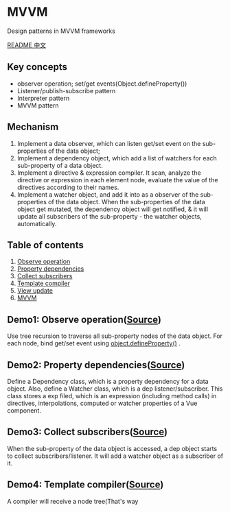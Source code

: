 # MVVM
Design patterns in MVVM frameworks

[README 中文](https://github.com/21hook/MVVM/blob/master/README-zh_cn.md)

## Key concepts
- observer operation; set/get events(Object.defineProperty())
- Listener/publish-subscribe pattern
- Interpreter pattern
- MVVM pattern

## Mechanism
1. Implement a data observer, which can listen get/set event on the sub-properties 
of the data object;
2. Implement a dependency object, which add a list of watchers for each sub-property of a data object.
3. Implement a directive & expression compiler. It scan, analyze the directive or expression in each element node, 
evaluate the value of the directives according to their names.
4. Implement a watcher object, and add it into as a observer of the sub-properties of 
the data object. When the sub-properties of the data object get mutated, the dependency object 
will get notified, & it will update all subscribers of the sub-property - the watcher objects, automatically.


## Table of contents
1. [Observe operation](#demo1-observe-operationsource)
2. [Property dependencies](#demo2-property-dependenciessource)
3. [Collect subscribers](#demo3-collect-subscriberssource)
4. [Template compiler](#demo4-template-compilersource) 
5. [View update](#demo5-view-updatesource)
6. [MVVM](##demo6-mvvmsource)

## Demo1: Observe operation([Source](https://github.com/21hook/MVVM/blob/master/demo1))
Use tree recursion to traverse all sub-property nodes of the data object.
For each node, bind get/set event using 
[object.defineProperty()](https://developer.mozilla.org/en-US/docs/Web/JavaScript/Reference/Global_Objects/Object/defineProperty)
. 

## Demo2: Property dependencies([Source](https://github.com/21hook/MVVM/blob/master/demo2))
Define a Dependency class, which is a property dependency for a data object.
Also, define a Watcher class, which is a dep listener/subscriber. This class stores a exp filed, which is an expression
(including method calls) in directives, interpolations, computed or watcher properties of a Vue component.

## Demo3: Collect subscribers([Source](https://github.com/21hook/MVVM/blob/master/demo3))
When the sub-property of the data object is accessed, a dep object starts to collect subscribers/listener.
It will add a watcher object as a subscriber of it.

## Demo4: Template compiler([Source](https://github.com/21hook/MVVM/blob/master/demo4))
A compiler will receive a node tree(That's way <template> must have a root tag), and return a token stream.
The compiler analyzes each directive & interpolation, then it will create a watcher object for evaluating 
each value of them. When a watcher object is created, it will evaluate the exp field, which stores the expressions
of the directives or interpolations. So, all the sub-properties of the data object will be accessed. It starts to 
collect subscribers, as shown in [Demo4](#demo4-template-compilersource)

## Demo5: View update([Source](https://github.com/21hook/MVVM/blob/master/demo5))
When create a watcher object using an expression in directives or interpolations, it also binds a update view 
function to update the view. If the dependent sub-property of the data object get mutated, the dep object of it will be 
notified, and all subscribers(watchers) of the dep object will be updated. Then, each watcher will call its update 
view function to update the view.

## Demo6: MVVM([Source](https://github.com/21hook/MVVM/blob/master/demo6))
The main program of a Vue instance. It need to traverse all sub-properties of a data objects, as shown in 
[Demo1](#demo1-observe-operationsource). Then, start to compile the template to collect subscribers
of each sub-property of the data object, as shown in [Demo4](#demo4-template-compilersource).


## MVVM patterns
Subscriber collections
```
          init              trigger get event              add subscribers
Template --------> Watcher  ------------------> Observe --------------------> Dep 
```

One-way data binding 
```
 set                     notify              update           view update
------> Observe --------------------> Dep  ---------> Watcher -------------> View
```

## License
MIT







## Reference 
[1] *Design patterns: elements of reusable object-oriented software* <br>
[2] <<JavaScript设计模式与开发实践>> <br>
[3] wiki [observer pattern](https://en.wikipedia.org/wiki/Observer_pattern)
